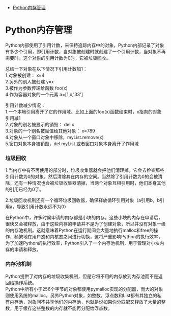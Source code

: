 * [Python内存管理](#python内存管理)

# Python内存管理
Python内部使用了引用计数，来保持追踪内存中的对象，Python内部记录了对象有多少个引用，即引用计数，当对象被创建时就创建了一个引用计数，当对象不再需要时，这个对象的引用计数为0时，它被垃圾回收。

总结一下对象在以下情况下引用计数加1：  
1.对象被创建： x=4  
2.另外的别人被创建 y=x  
3.被作为参数传递给函数 foo(x)  
4.作为容器对象的一个元素 a=[1,x,'33']  

引用计数减少情况：  
1.一个本地引用离开了它的作用域。比如上面的foo(x)函数结束时，x指向的对象引用减1  
2.对象的别名被显示的销毁： del x  
3.对象的一个别名被赋值给其他对象： x=789  
4.对象从一个窗口对象中移除，myList.remove(x)  
5.窗口对象本身被销毁，del myList 或者窗口对象本身离开了作用域

### 垃圾回收
1.当内存中有不再使用的部分时，垃圾收集器就会把他们清理掉。它会去检查那些引用计数为0的对象，然后清除其在内存的空间。当然除了引用计数为0的会被清除，还有一种情况也会被垃圾收集器清掉，当两个对象互相引用时，他们本身其他的引用已经为0了。

2.垃圾回收机制还有一个循环垃圾回收器，确保释放循环引用对象（a引用b，b引用a，导致引用计数永远不为0）

在Python中，许多时候申请的内存都是小块的内存，这些小块的内存在申请后，很快又会被释放，由于这些内存的申请并不是为了创建对象，所以并没有对象一级的内存池机制。这就意味着Python在运行期间会大量地执行malloc和free的操作，频繁地在用户态和内核态之间进行切换，这将严重影响Python的执行效率，为了加速Python的执行效率，Python引入了一个内存池机制，用于管理对小块内存的申请和释放。

### 内存池机制
Python提供了对内存的垃圾收集机制，但是它将不用的内存放到内存池而不是返回给操作系统。  
Python中所有小于256个字节的对象都使用pymalloc实现的分配器，而大的对象则使用系统的malloc。另外Python对象，如整数，浮点数和List都有其独立的私有内存池，对象间不共享他们的内存池，也就是说如果你分匹配又释放了大量的整数，用于缓存这些整数的内存就不能再分配给浮点数。

